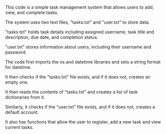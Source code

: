This code is a simple task management system that allows users to add, view, and complete tasks.

The system uses two text files, "tasks.txt" and "user.txt" to store data.

"tasks.txt" holds task details including assigned username, task title and description, due date, and completion status. 

"user.txt" stores information about users, including their username and password.

The code first imports the os and datetime libraries and sets a string format for datetime.

It then checks if the "tasks.txt" file exists, and if it does not, creates an empty one.

It then reads the contents of "tasks.txt" and creates a list of task dictionaries from it.

Similarly, it checks if the "user.txt" file exists, and if it does not, creates a default account.

It also has functions that allow the user to register, add a new task and view current tasks.
